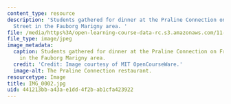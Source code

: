 ```yaml
---
content_type: resource
description: 'Students gathered for dinner at the Praline Connection on Frenchman
  Street in the Fauborg Marigny area. '
file: /media/https%3A/open-learning-course-data-rc.s3.amazonaws.com/11-945-katrina-practicum-spring-2006/441213bba43ae1dd4f2bab1cfa423922_IMG_0002.jpg
file_type: image/jpeg
image_metadata:
  caption: Students gathered for dinner at the Praline Connection on Frenchman Street
    in the Fauborg Marigny area.
  credit: 'Credit: Image courtesy of MIT OpenCourseWare.'
  image-alt: The Praline Connection restaurant.
resourcetype: Image
title: IMG_0002.jpg
uid: 441213bb-a43a-e1dd-4f2b-ab1cfa423922
---
```

